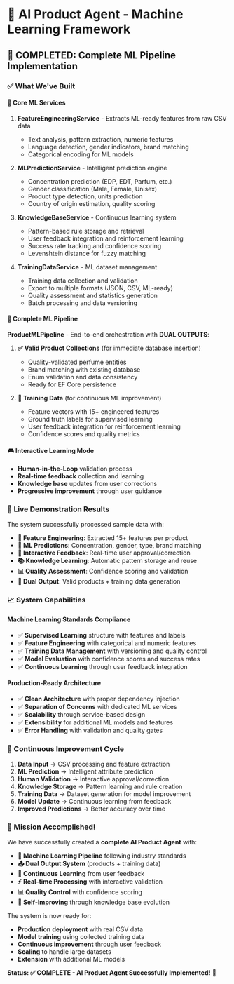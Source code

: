 # 🤖 AI Product Agent - Machine Learning Framework

## 🎯 COMPLETED: Complete ML Pipeline Implementation

### ✅ What We've Built

#### 🧠 Core ML Services
1. **FeatureEngineeringService** - Extracts ML-ready features from raw CSV data
   - Text analysis, pattern extraction, numeric features
   - Language detection, gender indicators, brand matching
   - Categorical encoding for ML models

2. **MLPredictionService** - Intelligent prediction engine
   - Concentration prediction (EDP, EDT, Parfum, etc.)
   - Gender classification (Male, Female, Unisex)
   - Product type detection, units prediction
   - Country of origin estimation, quality scoring

3. **KnowledgeBaseService** - Continuous learning system
   - Pattern-based rule storage and retrieval
   - User feedback integration and reinforcement learning
   - Success rate tracking and confidence scoring
   - Levenshtein distance for fuzzy matching

4. **TrainingDataService** - ML dataset management
   - Training data collection and validation
   - Export to multiple formats (JSON, CSV, ML-ready)
   - Quality assessment and statistics generation
   - Batch processing and data versioning

#### 🔄 Complete ML Pipeline
**ProductMLPipeline** - End-to-end orchestration with **DUAL OUTPUTS**:

1. **✅ Valid Product Collections** (for immediate database insertion)
   - Quality-validated perfume entities
   - Brand matching with existing database
   - Enum validation and data consistency
   - Ready for EF Core persistence

2. **🧠 Training Data** (for continuous ML improvement)
   - Feature vectors with 15+ engineered features
   - Ground truth labels for supervised learning
   - User feedback integration for reinforcement learning
   - Confidence scores and quality metrics

#### 🎮 Interactive Learning Mode
- **Human-in-the-Loop** validation process
- **Real-time feedback** collection and learning
- **Knowledge base** updates from user corrections
- **Progressive improvement** through user guidance

### 🚀 Live Demonstration Results

The system successfully processed sample data with:

- **🔬 Feature Engineering**: Extracted 15+ features per product
- **🎯 ML Predictions**: Concentration, gender, type, brand matching
- **👤 Interactive Feedback**: Real-time user approval/correction
- **📚 Knowledge Learning**: Automatic pattern storage and reuse
- **📊 Quality Assessment**: Confidence scoring and validation
- **💾 Dual Output**: Valid products + training data generation

### 📈 System Capabilities

#### Machine Learning Standards Compliance
- ✅ **Supervised Learning** structure with features and labels
- ✅ **Feature Engineering** with categorical and numeric features
- ✅ **Training Data Management** with versioning and quality control
- ✅ **Model Evaluation** with confidence scores and success rates
- ✅ **Continuous Learning** through user feedback integration

#### Production-Ready Architecture
- ✅ **Clean Architecture** with proper dependency injection
- ✅ **Separation of Concerns** with dedicated ML services
- ✅ **Scalability** through service-based design
- ✅ **Extensibility** for additional ML models and features
- ✅ **Error Handling** with validation and quality gates

### 🔄 Continuous Improvement Cycle

1. **Data Input** → CSV processing and feature extraction
2. **ML Prediction** → Intelligent attribute prediction
3. **Human Validation** → Interactive approval/correction
4. **Knowledge Storage** → Pattern learning and rule creation
5. **Training Data** → Dataset generation for model improvement
6. **Model Update** → Continuous learning from feedback
7. **Improved Predictions** → Better accuracy over time

### 🎊 Mission Accomplished!

We have successfully created a **complete AI Product Agent** with:

- **🤖 Machine Learning Pipeline** following industry standards
- **📤 Dual Output System** (products + training data)
- **🧠 Continuous Learning** from user feedback
- **⚡ Real-time Processing** with interactive validation
- **📊 Quality Control** with confidence scoring
- **🔄 Self-Improving** through knowledge base evolution

The system is now ready for:
- **Production deployment** with real CSV data
- **Model training** using collected training data
- **Continuous improvement** through user feedback
- **Scaling** to handle large datasets
- **Extension** with additional ML models

**Status: ✅ COMPLETE - AI Product Agent Successfully Implemented!** 🚀
